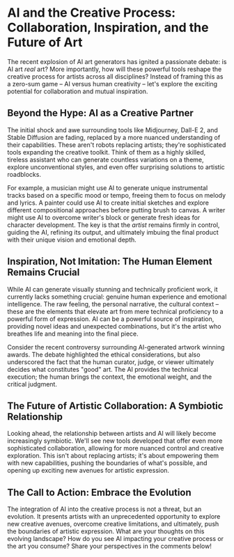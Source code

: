 # AI and the Creative Process: Collaboration, Inspiration, and the Future of Art

The recent explosion of AI art generators has ignited a passionate debate: is AI art *real* art?  More importantly, how will these powerful tools reshape the creative process for artists across all disciplines?  Instead of framing this as a zero-sum game – AI versus human creativity – let's explore the exciting potential for collaboration and mutual inspiration.

## Beyond the Hype:  AI as a Creative Partner

The initial shock and awe surrounding tools like Midjourney, Dall-E 2, and Stable Diffusion are fading, replaced by a more nuanced understanding of their capabilities.  These aren't robots replacing artists; they're sophisticated tools expanding the creative toolkit. Think of them as a highly skilled, tireless assistant who can generate countless variations on a theme, explore unconventional styles, and even offer surprising solutions to artistic roadblocks.

For example, a musician might use AI to generate unique instrumental tracks based on a specific mood or tempo, freeing them to focus on melody and lyrics. A painter could use AI to create initial sketches and explore different compositional approaches before putting brush to canvas.  A writer might use AI to overcome writer's block or generate fresh ideas for character development.  The key is that the *artist* remains firmly in control, guiding the AI, refining its output, and ultimately imbuing the final product with their unique vision and emotional depth.

## Inspiration, Not Imitation: The Human Element Remains Crucial

While AI can generate visually stunning and technically proficient work, it currently lacks something crucial: genuine human experience and emotional intelligence.  The raw feeling, the personal narrative, the cultural context – these are the elements that elevate art from mere technical proficiency to a powerful form of expression.  AI can be a powerful source of inspiration, providing novel ideas and unexpected combinations, but it's the artist who breathes life and meaning into the final piece.

Consider the recent controversy surrounding AI-generated artwork winning awards.  The debate highlighted the ethical considerations, but also underscored the fact that the human curator, judge, or viewer ultimately decides what constitutes "good" art.  The AI provides the technical execution; the human brings the context, the emotional weight, and the critical judgment.

## The Future of Artistic Collaboration: A Symbiotic Relationship

Looking ahead, the relationship between artists and AI will likely become increasingly symbiotic.  We'll see new tools developed that offer even more sophisticated collaboration, allowing for more nuanced control and creative exploration.  This isn't about replacing artists; it's about empowering them with new capabilities, pushing the boundaries of what's possible, and opening up exciting new avenues for artistic expression.

##  The Call to Action: Embrace the Evolution

The integration of AI into the creative process is not a threat, but an evolution. It presents artists with an unprecedented opportunity to explore new creative avenues, overcome creative limitations, and ultimately, push the boundaries of artistic expression.  What are your thoughts on this evolving landscape?  How do you see AI impacting your creative process or the art you consume? Share your perspectives in the comments below!
